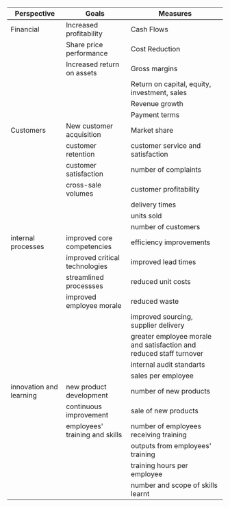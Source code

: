| Perspective | Goals | Measures |
|-------------------------|--------------------------------|---------------------------------------------------------------------|
| Financial | Increased profitability | Cash Flows |
|  | Share price performance | Cost Reduction |
|  | Increased return on assets | Gross margins |
|  |  | Return on capital, equity, investment, sales |
|  |  | Revenue growth |
|  |  | Payment terms |
| Customers | New customer acquisition | Market share |
|  | customer retention | customer service and satisfaction |
|  | customer satisfaction | number of complaints |
|  | cross-sale volumes | customer profitability |
|  |  | delivery times |
|  |  | units sold |
|  |  | number of customers |
| internal processes | improved core competencies | efficiency improvements |
|  | improved critical technologies | improved lead times |
|  | streamlined processses | reduced unit costs |
|  | improved employee morale | reduced waste |
|  |  | improved sourcing, supplier delivery |
|  |  | greater employee morale and satisfaction and reduced staff turnover |
|  |  | internal audit standarts |
|  |  | sales per employee |
| innovation and learning | new product development | number of new products |
|  | continuous improvement | sale of new products |
|  | employees' training and skills | number of employees receiving training |
|  |  | outputs from employees' training |
|  |  | training hours per employee |
|  |  | number and scope of skills learnt |
